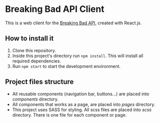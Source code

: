 # Breaking Bad API Client
This is a web client for the [Breaking Bad API](https://breakingbadapi.com/), created with React.js.

## How to install it
1. Clone this repository.
2. Inside this project's directory run ``npm install``. This will install all required dependencies.
3. Run ``npm start`` to start the development environment.

## Project files structure
- All reusable components (navigation bar, buttons...) are placed into *components* directory.
- All components that works as a page, are placed into *pages* directory.
- This project uses SASS for styling. All scss files are placed into *scss* directory. There is one file for each component or page.
